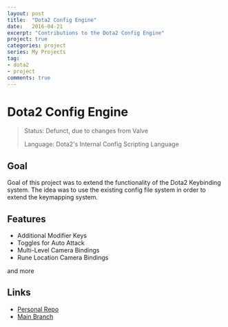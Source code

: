 ```yaml
---
layout: post
title:  "Dota2 Config Engine"
date:   2016-04-21
excerpt: "Contributions to the Dota2 Config Engine"
project: true
categories: project
series: My Projects
tag:
- dota2
- project
comments: true
---
```

# Dota2 Config Engine

>Status: Defunct, due to changes from Valve
>
>Language: Dota2's Internal Config Scripting Language

## Goal
Goal of this project was to extend the functionality of the Dota2 Keybinding system. The idea was to use the existing config file system in order to extend the keymapping system.

## Features

- Additional Modifier Keys
- Toggles for Auto Attack
- Multi-Level Camera Bindings
- Rune Location Camera Bindings

and more

## Links

- [Personal Repo](https://github.com/Aevyz/Dota2-TheCore-Config-Engine)
- [Main Branch](https://github.com/lupuleasa-core/Dota2-TheCore-Config-Engine)